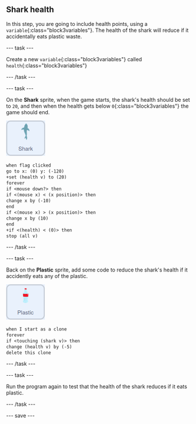## Shark health

In this step, you are going to include health points, using a `variable`{:class="block3variables"}. The health of the shark will reduce if it accidentally eats plastic waste.

--- task ---

Create a new `variable`{:class="block3variables"} called `health`{:class="block3variables"}

--- /task ---

--- task ---

On the **Shark** sprite, when the game starts, the shark's health should be set to `20`, and then when the health gets below `0`{:class="block3variables"} the game should end.

![shark sprite](images/shark-sprite.png)

```blocks3
when flag clicked
go to x: (0) y: (-120)
+set (health v) to (20)
forever
if <mouse down?> then
if <(mouse x) < (x position)> then
change x by (-10)
end
if <(mouse x) > (x position)> then
change x by (10)
end
+if <(health) < (0)> then
stop (all v)
```

--- /task ---

--- task ---

Back on the **Plastic** sprite, add some code to reduce the shark's health if it accidently eats any of the plastic.

![plastic sprite](images/plastic-sprite.png)

```blocks3
when I start as a clone
forever
if <touching (shark v)> then
change (health v) by (-5)
delete this clone
```
--- /task ---

--- task ---

Run the program again to test that the health of the shark reduces if it eats plastic.

--- /task ---

--- save ---
